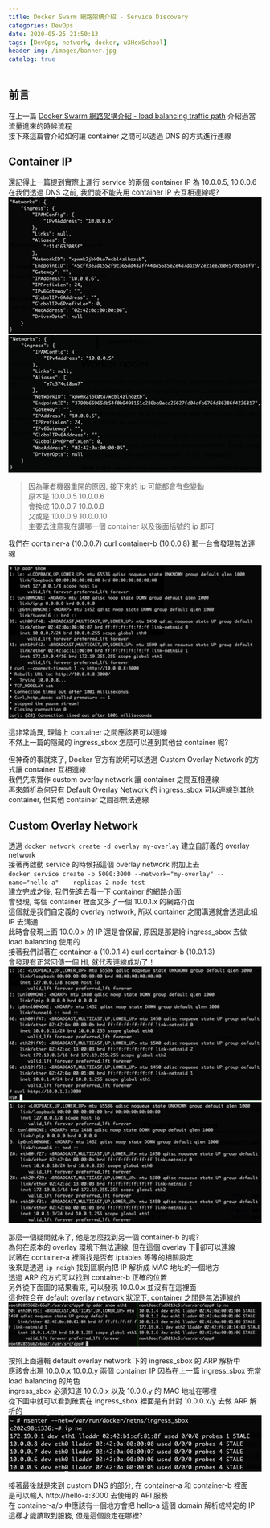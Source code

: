 ```yaml
---
title: Docker Swarm 網路架構介紹 - Service Discovery
categories: DevOps
date: 2020-05-25 21:50:13
tags: [DevOps, network, docker, w3HexSchool]
header-img: /images/banner.jpg
catalog: true
---
```


## 前言

在上一篇 [Docker Swarm 網路架構介紹 - load balancing traffic path](/2020/05/25/docker-swarm-load-balancing/) 介紹過當流量進來的時候流程  
接下來這篇會介紹如何讓 container 之間可以透過 DNS 的方式進行連線  

## Container IP  

還記得上一篇提到實際上運行 service 的兩個 container IP 為 10.0.0.5, 10.0.0.6  
在我們透過 DNS 之前, 我們能不能先用 container IP 去互相連線呢?  
![host-a-container](/images/docker-swarm/12.png)  
![host-b-container](/images/docker-swarm/13.png)  

> 因為筆者機器重開的原因, 接下來的 ip 可能都會有些變動  
> 原本是 10.0.0.5 10.0.0.6  
> 會換成 10.0.0.7 10.0.0.8  
> 又或是 10.0.0.9 10.0.0.10  
> 主要去注意我在講哪一個 container 以及後面括號的 ip 即可  

我們在 container-a (10.0.0.7) curl container-b (10.0.0.8) 那一台會發現無法連線  

![host-b-container](/images/docker-swarm/15.png)  

這非常詭異, 理論上 container 之間應該要可以連線  
不然上一篇的隱藏的 ingress_sbox 怎麼可以連到其他台 container 呢?  

但神奇的事就來了, Docker 官方有說明可以透過 Custom Overlay Network 的方式讓 container 互相連線  
我們先來實作 custom overlay network 讓 container 之間互相連線  
再來頗析為何只有 Default Overlay Network 的 ingress_sbox 可以連線到其他 container, 但其他 container 之間卻無法連線  

## Custom Overlay Network

透過 `docker network create -d overlay my-overlay` 建立自訂義的 overlay network  
接著再啟動 service 的時候把這個 overlay network 附加上去  
`docker service create -p 5000:3000 --network="my-overlay" --name="hello-a"  --replicas 2 node-test`  
建立完成之後, 我們先進去看一下 container 的網路介面  
會發現, 每個 container 裡面又多了一個 10.0.1.x 的網路介面  
這個就是我們自定義的 overlay network, 所以 container 之間溝通就會透過此組 IP 去溝通  
此時會發現上面 10.0.0.x 的 IP 還是會保留, 原因是那是給 ingress_sbox 去做 load balancing 使用的  
接著我們試著在 container-a (10.0.1.4) curl container-b (10.0.1.3)  
會發現有正常回傳一個 HI, 就代表連線成功了！  
![host-a-container](/images/docker-swarm/17.png)  
![host-b-container](/images/docker-swarm/16.png)  

那麼一個疑問就來了, 他是怎麼找到另一個 container-b 的呢?  
為何在原本的 overlay 環境下無法連線, 但在這個 overlay 下卻可以連線  
試著在 container-a 裡面找是否有 iptables 等等的相關設定  
後來是透過 `ip neigh` 找到區網內把 IP 解析成 MAC 地址的一個地方  
透過 ARP 的方式可以找到 container-b 正確的位置  
另外從下面圖的結果看來, 可以發現 10.0.0.x 並沒有在這裡面  
這也符合在 default overlay network 狀況下, container 之間是無法連線的  
![container ARP](/images/docker-swarm/18.png)  

按照上面邏輯 default overlay network 下的 ingress_sbox 的 ARP 解析中  
應該會出現 10.0.0.x 10.0.0.y 兩個 container IP
因為在上一篇 ingress_sbox 充當 load balancing 的角色  
ingress_sbox 必須知道 10.0.0.x 以及 10.0.0.y 的 MAC 地址在哪裡  
從下圖中就可以看到確實在 ingress_sbox 裡面是有針對 10.0.0.x/y 去做 ARP 解析的  
![ingress_sbox ARP](/images/docker-swarm/19.png)  

接著最後就是來到 custom DNS 的部分, 在 container-a 和 container-b 裡面  
是可以輸入 http://hello-a:3000 去使用的 API 服務  
在 container-a/b 中應該有一個地方會把 hello-a 這個 domain 解析成特定的 IP  
這樣才能讀取到服務, 但是這個設定在哪裡?  

